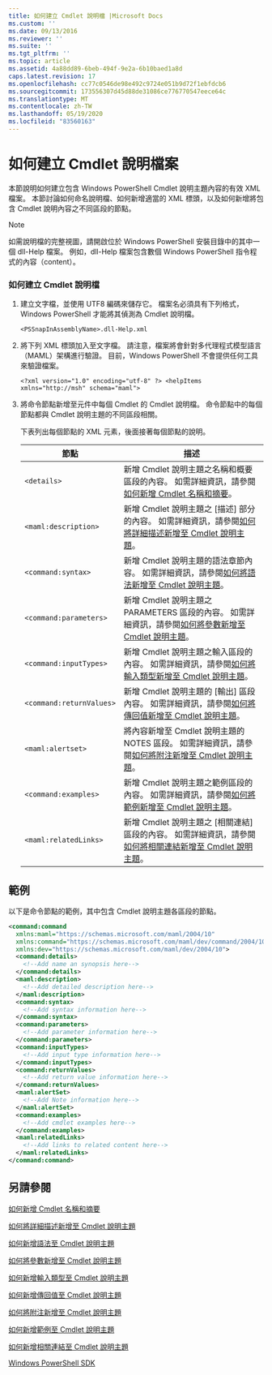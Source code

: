 ```yaml
---
title: 如何建立 Cmdlet 說明檔 |Microsoft Docs
ms.custom: ''
ms.date: 09/13/2016
ms.reviewer: ''
ms.suite: ''
ms.tgt_pltfrm: ''
ms.topic: article
ms.assetid: 4a88dd89-6beb-494f-9e2a-6b10baed1a8d
caps.latest.revision: 17
ms.openlocfilehash: cc77c0546de98e492c9724e051b9d72f1ebfdcb6
ms.sourcegitcommit: 173556307d45d88de31086ce776770547eece64c
ms.translationtype: MT
ms.contentlocale: zh-TW
ms.lasthandoff: 05/19/2020
ms.locfileid: "83560163"
---
```

# <a name="how-to-create-the-cmdlet-help-file"></a>如何建立 Cmdlet 說明檔案

本節說明如何建立包含 Windows PowerShell Cmdlet 說明主題內容的有效 XML 檔案。 本節討論如何命名說明檔、如何新增適當的 XML 標頭，以及如何新增將包含 Cmdlet 說明內容之不同區段的節點。

> [!NOTE]
> 如需說明檔的完整視圖，請開啟位於 Windows PowerShell 安裝目錄中的其中一個 dll-Help 檔案。 例如，dll-Help 檔案包含數個 Windows PowerShell 指令程式的內容（content）。

### <a name="how-to-create-a-cmdlet-help-file"></a>如何建立 Cmdlet 說明檔

1. 建立文字檔，並使用 UTF8 編碼來儲存它。 檔案名必須具有下列格式，Windows PowerShell 才能將其偵測為 Cmdlet 說明檔。

   `<PSSnapInAssemblyName>.dll-Help.xml`

2. 將下列 XML 標頭加入至文字檔。 請注意，檔案將會針對多代理程式模型語言（MAML）架構進行驗證。 目前，Windows PowerShell 不會提供任何工具來驗證檔案。

   `<?xml version="1.0" encoding="utf-8" ?> <helpItems xmlns="http://msh" schema="maml">`

3. 將命令節點新增至元件中每個 Cmdlet 的 Cmdlet 說明檔。 命令節點中的每個節點都與 Cmdlet 說明主題的不同區段相關。

   下表列出每個節點的 XML 元素，後面接著每個節點的說明。

   |節點|描述|
   |----------|-----------------|
   |`<details>`|新增 Cmdlet 說明主題之名稱和概要區段的內容。 如需詳細資訊，請參閱[如何新增 Cmdlet 名稱和摘要](./how-to-add-the-cmdlet-name-and-synopsis-to-a-cmdlet-help-topic.md)。|
   |`<maml:description>`|新增 Cmdlet 說明主題之 [描述] 部分的內容。 如需詳細資訊，請參閱[如何將詳細描述新增至 Cmdlet 說明主題](./how-to-add-a-cmdlet-description.md)。|
   |`<command:syntax>`|新增 Cmdlet 說明主題的語法章節內容。 如需詳細資訊，請參閱[如何將語法新增至 Cmdlet 說明主題](./how-to-add-syntax-to-a-cmdlet-help-topic.md)。|
   |`<command:parameters>`|新增 Cmdlet 說明主題之 PARAMETERS 區段的內容。 如需詳細資訊，請參閱[如何將參數新增至 Cmdlet 說明主題](./how-to-add-parameter-information.md)。|
   |`<command:inputTypes>`|新增 Cmdlet 說明主題之輸入區段的內容。 如需詳細資訊，請參閱[如何將輸入類型新增至 Cmdlet 說明主題](./how-to-add-input-types-to-a-cmdlet-help-topic.md)。|
   |`<command:returnValues>`|新增 Cmdlet 說明主題的 [輸出] 區段內容。 如需詳細資訊，請參閱[如何將傳回值新增至 Cmdlet 說明主題](./how-to-add-return-values-to-a-cmdlet-help-topic.md)。|
   |`<maml:alertset>`|將內容新增至 Cmdlet 說明主題的 NOTES 區段。 如需詳細資訊，請參閱[如何將附注新增至 Cmdlet 說明主題](./how-to-add-notes-to-a-cmdlet-help-topic.md)。|
   |`<command:examples>`|新增 Cmdlet 說明主題之範例區段的內容。 如需詳細資訊，請參閱[如何將範例新增至 Cmdlet 說明主題](./how-to-add-examples-to-a-cmdlet-help-topic.md)。|
   |`<maml:relatedLinks>`|新增 Cmdlet 說明主題之 [相關連結] 區段的內容。 如需詳細資訊，請參閱[如何將相關連結新增至 Cmdlet 說明主題](./how-to-add-related-links-to-a-cmdlet-help-topic.md)。|

## <a name="example"></a>範例

 以下是命令節點的範例，其中包含 Cmdlet 說明主題各區段的節點。

```xml
<command:command
  xmlns:maml="https://schemas.microsoft.com/maml/2004/10"
  xmlns:command="https://schemas.microsoft.com/maml/dev/command/2004/10"
  xmlns:dev="https://schemas.microsoft.com/maml/dev/2004/10">
  <command:details>
    <!--Add name an synopsis here-->
  </command:details>
  <maml:description>
    <!--Add detailed description here-->
  </maml:description>
  <command:syntax>
    <!--Add syntax information here-->
  </command:syntax>
  <command:parameters>
    <!--Add parameter information here-->
  </command:parameters>
  <command:inputTypes>
    <!--Add input type information here-->
  </command:inputTypes>
  <command:returnValues>
    <!--Add return value information here-->
  </command:returnValues>
  <maml:alertSet>
    <!--Add Note information here-->
  </maml:alertSet>
  <command:examples>
    <!--Add cmdlet examples here-->
  </command:examples>
  <maml:relatedLinks>
    <!--Add links to related content here-->
  </maml:relatedLinks>
</command:command>
```

## <a name="see-also"></a>另請參閱

 [如何新增 Cmdlet 名稱和摘要](./how-to-add-the-cmdlet-name-and-synopsis-to-a-cmdlet-help-topic.md)

 [如何將詳細描述新增至 Cmdlet 說明主題](./how-to-add-a-cmdlet-description.md)

 [如何新增語法至 Cmdlet 說明主題](./how-to-add-syntax-to-a-cmdlet-help-topic.md)

 [如何將參數新增至 Cmdlet 說明主題](./how-to-add-parameter-information.md)

 [如何新增輸入類型至 Cmdlet 說明主題](./how-to-add-input-types-to-a-cmdlet-help-topic.md)

 [如何新增傳回值至 Cmdlet 說明主題](./how-to-add-return-values-to-a-cmdlet-help-topic.md)

 [如何將附注新增至 Cmdlet 說明主題](./how-to-add-notes-to-a-cmdlet-help-topic.md)

 [如何新增範例至 Cmdlet 說明主題](./how-to-add-examples-to-a-cmdlet-help-topic.md)

 [如何新增相關連結至 Cmdlet 說明主題](./how-to-add-related-links-to-a-cmdlet-help-topic.md)

 [Windows PowerShell SDK](../windows-powershell-reference.md)
